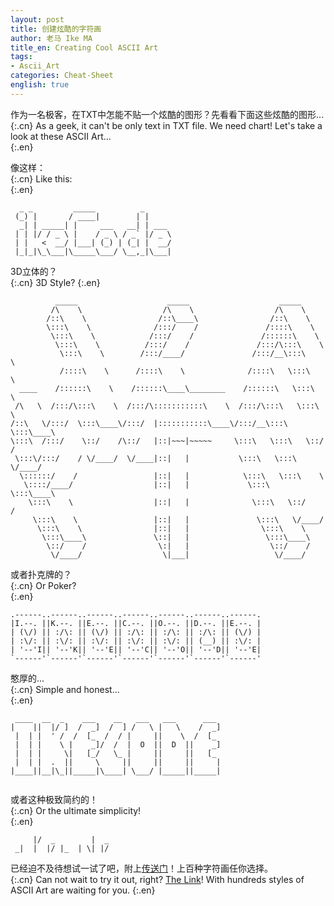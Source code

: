 ```yaml
---
layout: post
title: 创建炫酷的字符画
author: 老马 Ike MA
title_en: Creating Cool ASCII Art
tags:
- Ascii_Art
categories: Cheat-Sheet
english: true
---
```

作为一名极客，在TXT中怎能不贴一个炫酷的图形？先看看下面这些炫酷的图形...  
{:.cn}
As a geek, it can't be only text in TXT file. We need chart! Let's take a look at these ASCII Art...  
{:.en}

像这样：  
{:.cn}
Like this:  
{:.en}
```
  _ _         _____          _      
 (_) |       / ____|        | |     
  _| | _____| |     ___   __| | ___ 
 | | |/ / _ \ |    / _ \ / _` |/ _ \
 | |   <  __/ |___| (_) | (_| |  __/
 |_|_|\_\___|\_____\___/ \__,_|\___|
```
3D立体的？  
{:.cn}
3D Style?
{:.en}
```
          _____                    _____                    _____          
         /\    \                  /\    \                  /\    \         
        /::\    \                /::\____\                /::\    \        
        \:::\    \              /:::/    /               /::::\    \       
         \:::\    \            /:::/    /               /::::::\    \      
          \:::\    \          /:::/    /               /:::/\:::\    \     
           \:::\    \        /:::/____/               /:::/__\:::\    \    
           /::::\    \      /::::\    \              /::::\   \:::\    \   
  ____    /::::::\    \    /::::::\____\________    /::::::\   \:::\    \  
 /\   \  /:::/\:::\    \  /:::/\:::::::::::\    \  /:::/\:::\   \:::\    \ 
/::\   \/:::/  \:::\____\/:::/  |:::::::::::\____\/:::/__\:::\   \:::\____\
\:::\  /:::/    \::/    /\::/   |::|~~~|~~~~~     \:::\   \:::\   \::/    /
 \:::\/:::/    / \/____/  \/____|::|   |           \:::\   \:::\   \/____/ 
  \::::::/    /                 |::|   |            \:::\   \:::\    \     
   \::::/____/                  |::|   |             \:::\   \:::\____\    
    \:::\    \                  |::|   |              \:::\   \::/    /    
     \:::\    \                 |::|   |               \:::\   \/____/     
      \:::\    \                |::|   |                \:::\    \         
       \:::\____\               \::|   |                 \:::\____\        
        \::/    /                \:|   |                  \::/    /        
         \/____/                  \|___|                   \/____/         
```
或者扑克牌的？  
{:.cn}
Or Poker?  
{:.en}
```
.------..------..------..------..------..------..------.
|I.--. ||K.--. ||E.--. ||C.--. ||O.--. ||D.--. ||E.--. |
| (\/) || :/\: || (\/) || :/\: || :/\: || :/\: || (\/) |
| :\/: || :\/: || :\/: || :\/: || :\/: || (__) || :\/: |
| '--'I|| '--'K|| '--'E|| '--'C|| '--'O|| '--'D|| '--'E|
`------'`------'`------'`------'`------'`------'`------'
```
憨厚的...  
{:.cn}
Simple and honest...  
{:.en}
```
 ____  __  _    ___    __   ___   ___      ___ 
|    ||  |/ ]  /  _]  /  ] /   \ |   \    /  _]
 |  | |  ' /  /  [_  /  / |     ||    \  /  [_ 
 |  | |    \ |    _]/  /  |  O  ||  D  ||    _]
 |  | |     \|   [_/   \_ |     ||     ||   [_ 
 |  | |  .  ||     \     ||     ||     ||     |
|____||__|\_||_____|\____| \___/ |_____||_____|
                                               
```
或者这种极致简约的！  
{:.cn}
Or the ultimate simplicity!  
{:.en}
```
     |/  _        |  _
 _|  |  |/ |_  | \| |/

```
已经迫不及待想试一试了吧，附上[传送门](http://patorjk.com/software/taag/#p=display&v=0&f=Mike&t=ikeCode)！上百种字符画任你选择。  
{:.cn}
Can not wait to try it out, right? [The Link](http://patorjk.com/software/taag/#p=display&v=0&f=Mike&t=ikeCode)! With hundreds styles of ASCII Art are waiting for you.
{:.en}

